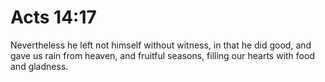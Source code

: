 # Acts 14:17

Nevertheless he left not himself without witness, in that he did good, and gave us rain from heaven, and fruitful seasons, filling our hearts with food and gladness.